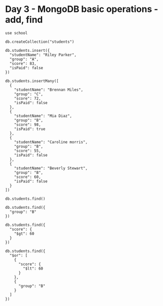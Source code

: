 # Day 3 - MongoDB basic operations - add, find

<!-- 1. create database -->

```shell
use school
```

<!-- 2. create collection -->

```shell
db.createCollection("students")
```

<!-- 3. insert document to students collection -->

```shell
db.students.insert({
  "studentName": "Riley Parker",
  "group": "A",
  "score": 83,
  "isPaid": false
})
```

<!-- 4. insert multiple documents to students collection -->

```shell
db.students.insertMany([
  {
    "studentName": "Brennan Miles",
    "group": "C",
    "score": 72,
    "isPaid": false
  },
  {
    "studentName": "Mia Diaz",
    "group": "B",
    "score": 98,
    "isPaid": true
  },
  {
    "studentName": "Caroline morris",
    "group": "B",
    "score": 55,
    "isPaid": false
  },
  {
    "studentName": "Beverly Stewart",
    "group": "B",
    "score": 60,
    "isPaid": false
  }
])
```

<!-- 5. find students collection all data -->

```shell
db.students.find()
```

<!-- 6. find students collection match group = "B" -->

```shell
db.students.find({
  "group": "B"
})
```

<!-- 7. find students collection score > 60 -->

```shell
db.students.find({
  "score": {
    "$gt": 60
  }
})
```

<!-- 8. find students collection score < 60 || group = "B" -->

```shell
db.students.find({
  "$or": [
    {
      "score": {
        "$lt": 60
      }
    },
    {
      "group": "B"
    }
  ]
})
```
